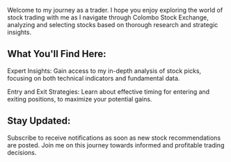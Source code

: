 Welcome to my journey as a trader. I hope you enjoy exploring the world of stock trading with me as I navigate through Colombo Stock Exchange, analyzing and selecting stocks based on thorough research and strategic insights.

## What You'll Find Here:

Expert Insights: Gain access to my in-depth analysis of stock picks, focusing on both technical indicators and fundamental data.

Entry and Exit Strategies: Learn about effective timing for entering and exiting positions, to maximize your potential gains.

## Stay Updated:

Subscribe to receive notifications as soon as new stock recommendations are posted. Join me on this journey towards informed and profitable trading decisions.
